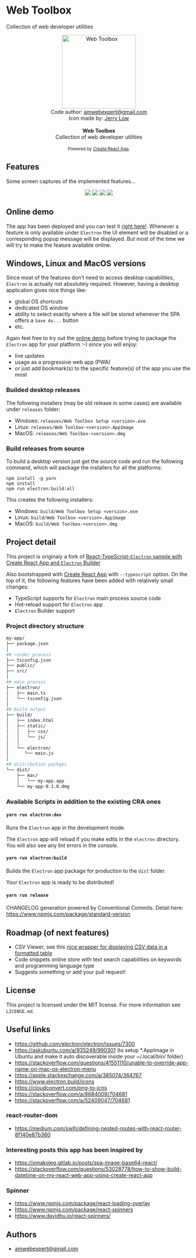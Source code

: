 # Web Toolbox

Collection of web developer utilities 

<div align="center">
  <img src="public/icon-512x512.png" width="200" alt="Web Toolbox" />
  <div>Code author: <a href="mailto:amwebexpert@gmail.com">amwebexpert@gmail.com</a></div>
  <div>Icon made by: <a href="https://therealjerrylow.com/">Jerry Low</a></div>
</div>

<br />

<div align="center"><strong>Web Toolbox</strong></div>
<div align="center">Collection of web developer utilities</div>

<br />

<div align="center">
  <sub>Powered by <a href="https://reactjs.org/docs/create-a-new-react-app.html">Create React App</a>.</sub>
</div>

## Features

Some screen captures of the implemented features...

<div align="center">
  <img src="public/screen-captures/JSONFormatter-demo.gif" />
  <img src="public/screen-captures/ImageEncoder-demo.gif" />
  <img src="public/screen-captures/RegexTester-demo.gif" />
  <img src="public/screen-captures/ImageOCR-demo.gif" />
</div>

## Online demo

The app has been deployed and you can test it [right here!](https://amwebexpert.github.io/etoolbox). Whenever a feature is only available under `Electron` the UI element will be disabled or a corresponding popup message will be displayed. But most of the time we will try to make the feature available online.

## Windows, Linux and MacOS versions

Since most of the features don't need to access desktop capabilities, `Electron` is actually not absolutely required. However, having a desktop application gives nice things like:

- global OS shortcuts
- dedicated OS window
- ability to select exactly where a file will be stored whenever the SPA offers a `Save As...` button
- etc.

Again feel free to try out the [online demo](https://amwebexpert.github.io/etoolbox/) before trying to package the `Electron` app for your platform :-) since you will enjoy:

- live updates
- usage as a progressive web app (PWA)
- or just add bookmark(s) to the specific feature(s) of the app you use the most

### Builded desktop releases

The following installers (may be old release in some cases) are available under `releases` folder:

* Windows: `releases/Web Toolbox Setup <version>.exe`
* Linux: `releases/Web Toolbox-<version>.AppImage`
* MacOS: `releases/Web Toolbox-<version>.dmg`

### Build releases from source

To build a desktop version just get the source code and run the following command, which will package the installers for all the platforms:

    npm install -g yarn
    npm install
    npm run electron:build:all

This creates the following installers:

* Windows: `build/Web Toolbox Setup <version>.exe`
* Linux: `build/Web Toolbox-<version>.AppImage`
* MacOS: `build/Web Toolbox-<version>.dmg`


## Project detail

This project is originaly a fork of [React-TypeScript-`Electron` sample with Create React App and `Electron` Builder](https://github.com/yhirose/react-typescript-electron-sample-with-create-react-app-and-electron-builder)

Also bootstrapped with [Create React App](https://github.com/facebook/create-react-app) with `--typescript` option. On the top of it, the following features have been added with relatively small changes:

* TypeScript supports for `Electron` main process source code
* Hot-reload support for `Electron` app
* `Electron` Builder support

### Project directory structure

```bash
my-app/
├── package.json
│
## render process
├── tsconfig.json
├── public/
├── src/
│
## main process
├── electron/
│   ├── main.ts
│   └── tsconfig.json
│
## build output
├── build/
│   ├── index.html
│   ├── static/
│   │   ├── css/
│   │   └── js/
│   │
│   └── electron/
│      └── main.js
│
## distribution packges
└── dist/
    ├── mac/
    │   └── my-app.app
    └── my-app-0.1.0.dmg
```

### Available Scripts in addition to the existing CRA ones

#### `yarn run electron:dev`

Runs the `Electron` app in the development mode.

The `Electron` app will reload if you make edits in the `electron` directory.<br>
You will also see any lint errors in the console.

#### `yarn run electron:build`

Builds the `Electron` app package for production to the `dist` folder.

Your `Electron` app is ready to be distributed!

#### `yarn run release`

CHANGELOG generation powered by Conventional Commits. Detail here: https://www.npmjs.com/package/standard-version

## Roadmap (of next features)

- CSV Viewer, see this [nice wrapper for displaying CSV data in a formatted table](https://github.com/phaniteja1/react-csv-viewer/blob/master/src/CsvInterface.js)
- Code snippets online store with text search capabilities on keywords and programming language type
- Suggests something or add your pull request!

## License

This project is licensed under the MIT license. For more information see `LICENSE.md`.

## Useful links

* https://github.com/electron/electron/issues/7300
* https://askubuntu.com/a/935249/990301 (to setup *.AppImage in Ubuntu and make it auto discoverable inside your ~/.local/bin/ folder)
* https://stackoverflow.com/questions/41551110/unable-to-override-app-name-on-mac-os-electron-menu
* https://apple.stackexchange.com/a/385074/364767
* https://www.electron.build/icons
* https://cloudconvert.com/png-to-icns
* https://stackoverflow.com/a/8684009/704681
* https://stackoverflow.com/a/52409047/704681

### react-router-dom

* https://medium.com/swlh/defining-nested-routes-with-react-router-8f140e87b360

### Interesting posts this app has been inspired by

* https://omakoleg.gitlab.io/posts/spa-image-base64-react/
* https://stackoverflow.com/questions/53028778/how-to-show-build-datetime-on-my-react-web-app-using-create-react-app


### Spinner

* https://www.npmjs.com/package/react-loading-overlay
* https://www.npmjs.com/package/react-spinners
* https://www.davidhu.io/react-spinners/


## Authors

- [amwebexpert@gmail.com](https://github.com/amwebexpert)
  
